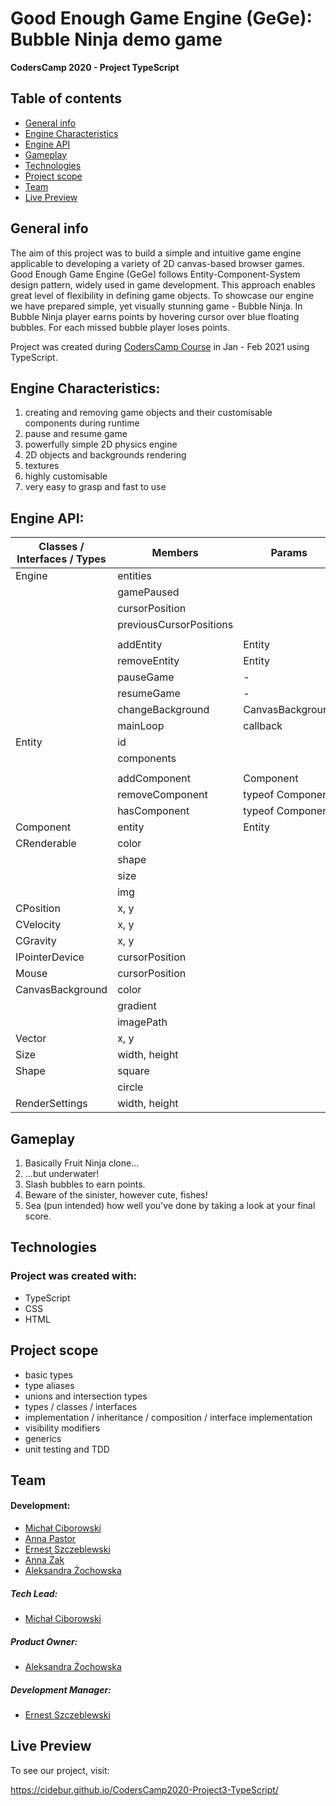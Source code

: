 # Good Enough Game Engine (GeGe): Bubble Ninja demo game

**CodersCamp 2020 - Project TypeScript**

## Table of contents

- [General info](#general-info)
- [Engine Characteristics](#engine-characteristics)
- [Engine API](#engine-API)
- [Gameplay](#gameplay)
- [Technologies](#technologies)
- [Project scope](#project-scope)
- [Team](#team)
- [Live Preview](#live-preview)

## General info

The aim of this project was to build a simple and intuitive game engine applicable to developing a variety of 2D canvas-based browser games.  
Good Enough Game Engine (GeGe) follows Entity-Component-System design pattern, widely used in game development. This approach enables great level of flexibility in defining game objects.
To showcase our engine we have prepared simple, yet visually stunning game - Bubble Ninja. In Bubble Ninja player earns points by hovering cursor over blue floating bubbles. For each missed bubble player loses points.

Project was created during [CodersCamp Course](https://coderscamp.edu.pl) in Jan - Feb 2021 using TypeScript.

## Engine Characteristics:

1. creating and removing game objects and their customisable components during runtime
2. pause and resume game
3. powerfully simple 2D physics engine
4. 2D objects and backgrounds rendering
5. textures
6. highly customisable
7. very easy to grasp and fast to use

## Engine API:

| Classes / Interfaces / Types | Members                 | Params           | Description |
|------------------------------|-------------------------|------------------|-------------|
| Engine                       | entities                |                  |             |
|                              | gamePaused              |                  |             |
|                              | cursorPosition          |                  |             |
|                              | previousCursorPositions |                  |             |
|                              |                         |                  |             |
|                              | addEntity               | Entity           |             |
|                              | removeEntity            | Entity           |             |
|                              | pauseGame               | -                |             |
|                              | resumeGame              | -                |             |
|                              | changeBackground        | CanvasBackground |             |
|                              | mainLoop                | callback         |             |
| Entity                       | id                      |                  |             |
|                              | components              |                  |             |
|                              |                         |                  |             |
|                              | addComponent            | Component        |             |
|                              | removeComponent         | typeof Component |             |
|                              | hasComponent            | typeof Component |             |
| Component                    | entity                  | Entity           |             |
| CRenderable                  | color                   |                  |             |
|                              | shape                   |                  |             |
|                              | size                    |                  |             |
|                              | img                     |                  |             |
| CPosition                    | x, y                    |                  |             |
| CVelocity                    | x, y                    |                  |             |
| CGravity                     | x, y                    |                  |             |
| IPointerDevice               | cursorPosition          |                  |             |
| Mouse                        | cursorPosition          |                  |             |
| CanvasBackground             | color                   |                  |             |
|                              | gradient                |                  |             |
|                              | imagePath               |                  |             |
| Vector                       | x, y                    |                  |             |
| Size                         | width, height           |                  |             |
| Shape                        | square                  |                  |             |
|                              | circle                  |                  |             |
| RenderSettings               | width, height           |                  |             |

## Gameplay

1. Basically Fruit Ninja clone...
2. ...but underwater!
3. Slash bubbles to earn points.
4. Beware of the sinister, however cute, fishes!
5. Sea (pun intended) how well you've done by taking a look at your final score.

## Technologies

### Project was created with:

- TypeScript
- CSS
- HTML

## Project scope

- basic types
- type aliases
- unions and intersection types
- types / classes / interfaces
- implementation / inheritance / composition / interface implementation
- visibility modifiers
- generics
- unit testing and TDD

## Team

#### Development:

- [Michał Ciborowski](https://github.com/Cidebur)
- [Anna Pastor](https://github.com/anpastor)
- [Ernest Szczeblewski](https://github.com/ESzczeblewski)
- [Anna Żak](https://github.com/AnnZak)
- [Aleksandra Żochowska](https://github.com/AleksandraZochowska)

##### Tech Lead:

- [Michał Ciborowski](https://github.com/Cidebur)

##### Product Owner:

- [Aleksandra Żochowska](https://github.com/AleksandraZochowska)

##### Development Manager:

- [Ernest Szczeblewski](https://github.com/ESzczeblewski)

## Live Preview

To see our project, visit:

https://cidebur.github.io/CodersCamp2020-Project3-TypeScript/